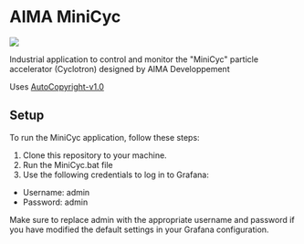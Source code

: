 # AIMA MiniCyc

<a href="https://skillicons.dev"><img src="https://skillicons.dev/icons?i=figma,py,qt,docker,grafana"/></a>

Industrial application to control and monitor the "MiniCyc" particle accelerator (Cyclotron) designed by AIMA Developpement

Uses [AutoCopyright-v1.0](https://github.com/YoruKiwi/AutoCopyright)

## Setup

To run the MiniCyc application, follow these steps:

1. Clone this repository to your machine.
2. Run the MiniCyc.bat file
3. Use the following credentials to log in to Grafana:
  - Username: admin
  - Password: admin

Make sure to replace admin with the appropriate username and password if you have modified the default settings in your Grafana configuration.